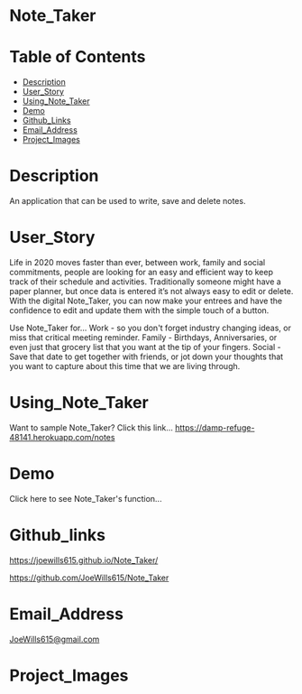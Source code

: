 # Note_Taker

# Table of Contents
* [Description](#description)
* [User_Story](#user_story)
* [Using_Note_Taker](#usage)
* [Demo](#demo)
* [Github_Links](#github_info)
* [Email_Address](#email_address)
* [Project_Images](#project_images)

# Description

An application that can be used to write, save and delete notes.

# User_Story

Life in 2020 moves faster than ever, between work, family and social commitments, people are looking for an easy and efficient way to keep track of their schedule and activities. Traditionally someone might have a paper planner, but once data is entered it’s not always easy to edit or delete. With the digital Note_Taker, you can now make your entrees and have the confidence to edit and update them with the simple touch of a button. 

Use Note_Taker for...
Work - so you don't forget industry changing ideas,  or miss that critical meeting reminder.
Family - Birthdays, Anniversaries, or even just that grocery list that you want at the tip of your fingers.
Social - Save that date to get together with friends, or jot down your thoughts that you want to capture about this time that we are living through. 

# Using_Note_Taker

Want to sample Note_Taker? Click this link...
https://damp-refuge-48141.herokuapp.com/notes

# Demo

Click here to see Note_Taker's function...


# Github_links

https://joewills615.github.io/Note_Taker/

https://github.com/JoeWills615/Note_Taker

# Email_Address

JoeWills615@gmail.com

# Project_Images

